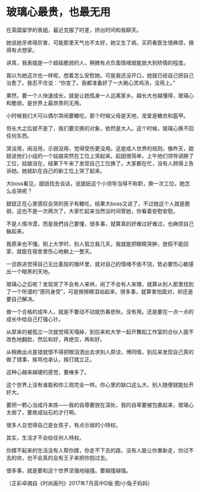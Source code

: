 # 玻璃心最贵，也最无用

在英国留学的表姐，最近克服了时差，挤出时间和我聊天。 

她说她牙疼得厉害，可能那里天气也不太好，她又生了病，买药看医生很麻烦，搞得有点想家。 

讲真，我表姐是一个超级脆弱的人，稍微有点负面情绪就能放大到矫情的程度。 

我以为她这次也一样呢，想着怎么安慰她。可是我还没开口，她就已经自己把自己治愈了。我忍不住说：“你变了。我都准备好了一大碗心灵鸡汤，没用上。” 

果然，要一个人快速成长，就是让她孤身一人远离家乡。越长大也越懂得，玻璃心和脆弱，是世界上最昂贵的无用。 

小时候我们大可以偶尔哭闹要糖吃，那个时候父母是天地，宠爱是糖衣和盔甲。 

但长大之后就不是了，我们要交换的对象，依然是大人。这个时候，玻璃心换不回任何东西。 

哭没用，闹没用，示弱没用，觉得受伤更没用。这是成人世界的规则。像昨天，甜妞说他们小组的一个姑娘突然在工位上哭起来。起因很简单，上午他们领导调换了工位，姑娘没在，结果下午来了发现自己工位换了。大家都在忙，没有人顾得上告诉她。她就趴在自己的新工位上哭了起来。 

大boss看见，甜妞找去谈话，说甜妞这个小领导当得不称职，换一次工位，她怎么会哭呢？ 

甜妞正在心里感叹会哭的孩子有糖吃，结果大boss又说了，不过她这个人就是脆弱，这也不是一次两次了，大家忙起来当然没时间管她，你看着安慰安慰。 

不是人情冷漠，而是我們自己要懂，很多事，就算真的好难过好难过，也麻烦自己躲起来。 

我原来也不懂。刚上大学时，别人孤立我几天，我就能把眼睛哭肿，放假不能回家，就能在宿舍里伤心地躺上一整天。 

一旦跌进觉得自己无比委屈的循环里，就对自己的情绪不依不饶，势必要伤心敏感出一个暗黑的天地。 

玻璃心之后呢？发现哭了不会有人来哄，闹了不会有人来理，就算从别人那里找到了一个所谓的“感同身受”，可是擦擦眼泪站起来，很多事，就算害怕面对，却还是要自己解决。 

做一个合格的成年人，就是不要动不动就伤春悲秋。没有用。还是要在一点一点的成长中给自己打强心针。 

从原来的被孤立一次就觉得天塌掉，到后来和大学一起开舞蹈工作室的合伙人面不改色地翻脸，然后和好，再绝交，再和好。 

从稍微出点差错就恨不得把眼泪洒出去求别人原谅，博同情，到后来发现自己真的做了错事，挨骂也承认，挨打就立正。 

这种心越来越硬的感觉，要棒多了。 

这个世界上没有谁能和你三观完全一样。你心里的缺口这么大，别人随便就能扯开好大。 

要把一颗心当成丹来炼——我的自尊要放在深处，我的自卑要被包裹起来，玻璃心太弱了，要炼成钻石的才行啊。 

很多人总觉得自己是女孩子，有点示弱的小特权。 

其实，生活才不会给任何人特权。 

你撑不起来的生活没有人帮你撑，你走不下去的路，没有人能让你重新走，你过不去的坎，也不会真的会有王子来把你抱过去。 

很多事，就是要和这个世界坚强地碰撞。要越撞越强。 

（芷彩卓摘自《时尚画刊》2017年7月高中D版 图/小兔子妈妈）